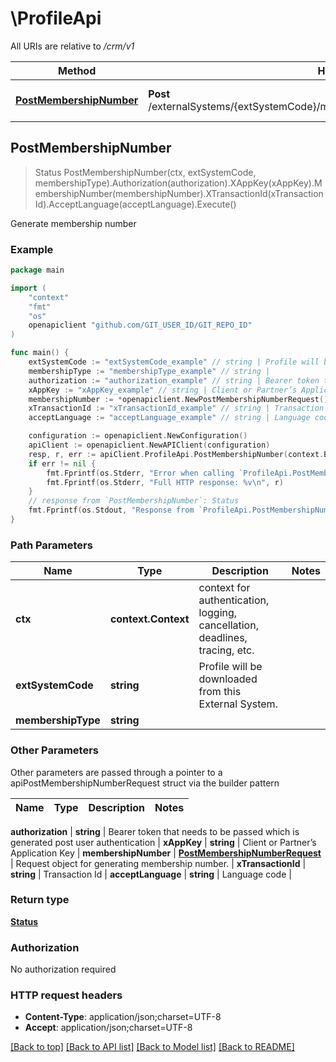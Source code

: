 # \ProfileApi

All URIs are relative to */crm/v1*

Method | HTTP request | Description
------------- | ------------- | -------------
[**PostMembershipNumber**](ProfileApi.md#PostMembershipNumber) | **Post** /externalSystems/{extSystemCode}/memberships/{membershipType}/membershipIDs | Generate membership number



## PostMembershipNumber

> Status PostMembershipNumber(ctx, extSystemCode, membershipType).Authorization(authorization).XAppKey(xAppKey).MembershipNumber(membershipNumber).XTransactionId(xTransactionId).AcceptLanguage(acceptLanguage).Execute()

Generate membership number



### Example

```go
package main

import (
    "context"
    "fmt"
    "os"
    openapiclient "github.com/GIT_USER_ID/GIT_REPO_ID"
)

func main() {
    extSystemCode := "extSystemCode_example" // string | Profile will be downloaded from this External System.
    membershipType := "membershipType_example" // string | 
    authorization := "authorization_example" // string | Bearer token that needs to be passed which is generated post user authentication
    xAppKey := "xAppKey_example" // string | Client or Partner’s Application Key
    membershipNumber := *openapiclient.NewPostMembershipNumberRequest() // PostMembershipNumberRequest | Request object for generating membership number.
    xTransactionId := "xTransactionId_example" // string | Transaction Id (optional)
    acceptLanguage := "acceptLanguage_example" // string | Language code (optional)

    configuration := openapiclient.NewConfiguration()
    apiClient := openapiclient.NewAPIClient(configuration)
    resp, r, err := apiClient.ProfileApi.PostMembershipNumber(context.Background(), extSystemCode, membershipType).Authorization(authorization).XAppKey(xAppKey).MembershipNumber(membershipNumber).XTransactionId(xTransactionId).AcceptLanguage(acceptLanguage).Execute()
    if err != nil {
        fmt.Fprintf(os.Stderr, "Error when calling `ProfileApi.PostMembershipNumber``: %v\n", err)
        fmt.Fprintf(os.Stderr, "Full HTTP response: %v\n", r)
    }
    // response from `PostMembershipNumber`: Status
    fmt.Fprintf(os.Stdout, "Response from `ProfileApi.PostMembershipNumber`: %v\n", resp)
}
```

### Path Parameters


Name | Type | Description  | Notes
------------- | ------------- | ------------- | -------------
**ctx** | **context.Context** | context for authentication, logging, cancellation, deadlines, tracing, etc.
**extSystemCode** | **string** | Profile will be downloaded from this External System. | 
**membershipType** | **string** |  | 

### Other Parameters

Other parameters are passed through a pointer to a apiPostMembershipNumberRequest struct via the builder pattern


Name | Type | Description  | Notes
------------- | ------------- | ------------- | -------------


 **authorization** | **string** | Bearer token that needs to be passed which is generated post user authentication | 
 **xAppKey** | **string** | Client or Partner’s Application Key | 
 **membershipNumber** | [**PostMembershipNumberRequest**](PostMembershipNumberRequest.md) | Request object for generating membership number. | 
 **xTransactionId** | **string** | Transaction Id | 
 **acceptLanguage** | **string** | Language code | 

### Return type

[**Status**](Status.md)

### Authorization

No authorization required

### HTTP request headers

- **Content-Type**: application/json;charset=UTF-8
- **Accept**: application/json;charset=UTF-8

[[Back to top]](#) [[Back to API list]](../README.md#documentation-for-api-endpoints)
[[Back to Model list]](../README.md#documentation-for-models)
[[Back to README]](../README.md)

